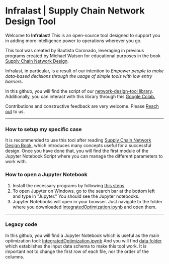 # Infralast | Supply Chain Network Design Tool
Welcome to **Infralast**!
This is an open-source tool designed to support you in 
adding more intelligence power to operations wherever you go.


 This tool was created by Bautista Coronado, leveraging in 
 previous programs created by Michael Watson for educational 
 purposes in the book [Supply Chain Network Design](http://networkdesignbook.com/).

Infralast, in particular, is a result of our intention to
*Empower people to make data-based decisions through 
the usage of simple tools with low entry barriers*.

In this github, you will find the script of our [network-design-tool library](https://test.pypi.org/project/network-design-tool/).
Additionally, you can interact with this library through this [Google Colab.](https://colab.research.google.com/drive/1K8Z877KGMSydmfKuKmSEgpYu93ToyB2b?usp=sharing)

Contributions and constructive feedback are very welcome. 
Please [Reach out](bauticoro@gmail.com) to us.

---
### How to setup my specific case
It is recommended to use this tool after reading [Supply Chain Network Design Book](http://networkdesignbook.com/),  which introduces many concepts useful for a successful design. 
Once you have done that, you will find the first module of the Jupyter Notebook Script where you can manage the different parameters to work with.
### How to open a Jupyter Notebook
1. Install the necessary programs by following [this steps](http://networkdesignbook.com/wp-content/uploads/2019/02/Steps-to-install-Python-Anaconda-and-PuLP-and-plotly-packages.pdf)
2. To open Jupyter on Windows, go to the search bar at the bottom left and type in "Jupyter." You should see the Jupyter notebooks.
3. Jupyter Notebooks will open in your browser.  Just navigate to the folder where you downloaded [IntegratedOptimization.ipynb](https://github.com/bauticoro/network_design_tool/blob/main/IntegratedOptimization.ipynb) and open them.


---
### Legacy code
In this github, you will find a Jupyter Notebook which is useful as the main optimization tool: [IntegratedOptimization.ipynb](https://github.com/bauticoro/network_design_tool/blob/main/legacy/IntegratedOptimization.ipynb)
And you will find [data folder](https://github.com/bauticoro/network_design_tool/tree/main/legacy/data) which establishes the input data schema to make this tool work. 
It is important not to change the first row of each file, nor the order of the columns.
